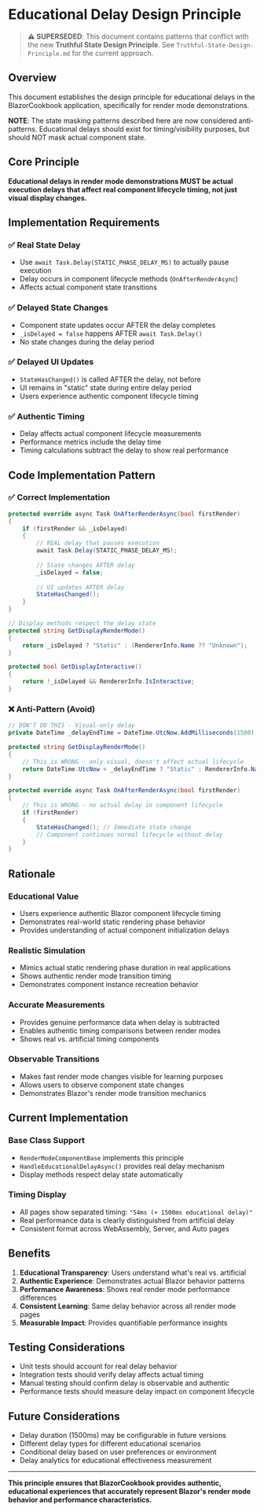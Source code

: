 # Educational Delay Design Principle

> **⚠️ SUPERSEDED**: This document contains patterns that conflict with the new **Truthful State Design Principle**. See `Truthful-State-Design-Principle.md` for the current approach.

## Overview

This document establishes the design principle for educational delays in the BlazorCookbook application, specifically for render mode demonstrations.

**NOTE**: The state masking patterns described here are now considered anti-patterns. Educational delays should exist for timing/visibility purposes, but should NOT mask actual component state.

## Core Principle

**Educational delays in render mode demonstrations MUST be actual execution delays that affect real component lifecycle timing, not just visual display changes.**

## Implementation Requirements

### ✅ **Real State Delay**
- Use `await Task.Delay(STATIC_PHASE_DELAY_MS)` to actually pause execution
- Delay occurs in component lifecycle methods (`OnAfterRenderAsync`)
- Affects actual component state transitions

### ✅ **Delayed State Changes**
- Component state updates occur AFTER the delay completes
- `_isDelayed = false` happens AFTER `await Task.Delay()`
- No state changes during the delay period

### ✅ **Delayed UI Updates**
- `StateHasChanged()` is called AFTER the delay, not before
- UI remains in "static" state during entire delay period
- Users experience authentic component lifecycle timing

### ✅ **Authentic Timing**
- Delay affects actual component lifecycle measurements
- Performance metrics include the delay time
- Timing calculations subtract the delay to show real performance

## Code Implementation Pattern

### ✅ **Correct Implementation**

```csharp
protected override async Task OnAfterRenderAsync(bool firstRender)
{
    if (firstRender && _isDelayed)
    {
        // REAL delay that pauses execution
        await Task.Delay(STATIC_PHASE_DELAY_MS);
        
        // State changes AFTER delay
        _isDelayed = false;
        
        // UI updates AFTER delay
        StateHasChanged();
    }
}

// Display methods respect the delay state
protected string GetDisplayRenderMode()
{
    return _isDelayed ? "Static" : (RendererInfo.Name ?? "Unknown");
}

protected bool GetDisplayInteractive()
{
    return !_isDelayed && RendererInfo.IsInteractive;
}
```

### ❌ **Anti-Pattern (Avoid)**

```csharp
// DON'T DO THIS - Visual-only delay
private DateTime _delayEndTime = DateTime.UtcNow.AddMilliseconds(1500);

protected string GetDisplayRenderMode()
{
    // This is WRONG - only visual, doesn't affect actual lifecycle
    return DateTime.UtcNow < _delayEndTime ? "Static" : RendererInfo.Name;
}

protected override async Task OnAfterRenderAsync(bool firstRender)
{
    // This is WRONG - no actual delay in component lifecycle
    if (firstRender)
    {
        StateHasChanged(); // Immediate state change
        // Component continues normal lifecycle without delay
    }
}
```

## Rationale

### **Educational Value**
- Users experience authentic Blazor component lifecycle timing
- Demonstrates real-world static rendering phase behavior
- Provides understanding of actual component initialization delays

### **Realistic Simulation**
- Mimics actual static rendering phase duration in real applications
- Shows authentic render mode transition timing
- Demonstrates component instance recreation behavior

### **Accurate Measurements**
- Provides genuine performance data when delay is subtracted
- Enables authentic timing comparisons between render modes
- Shows real vs. artificial timing components

### **Observable Transitions**
- Makes fast render mode changes visible for learning purposes
- Allows users to observe component state changes
- Demonstrates Blazor's render mode transition mechanics

## Current Implementation

### Base Class Support
- `RenderModeComponentBase` implements this principle
- `HandleEducationalDelayAsync()` provides real delay mechanism
- Display methods respect delay state automatically

### Timing Display
- All pages show separated timing: `"54ms (+ 1500ms educational delay)"`
- Real performance data is clearly distinguished from artificial delay
- Consistent format across WebAssembly, Server, and Auto pages

## Benefits

1. **Educational Transparency**: Users understand what's real vs. artificial
2. **Authentic Experience**: Demonstrates actual Blazor behavior patterns
3. **Performance Awareness**: Shows real render mode performance differences
4. **Consistent Learning**: Same delay behavior across all render mode pages
5. **Measurable Impact**: Provides quantifiable performance insights

## Testing Considerations

- Unit tests should account for real delay behavior
- Integration tests should verify delay affects actual timing
- Manual testing should confirm delay is observable and authentic
- Performance tests should measure delay impact on component lifecycle

## Future Considerations

- Delay duration (1500ms) may be configurable in future versions
- Different delay types for different educational scenarios
- Conditional delay based on user preferences or environment
- Delay analytics for educational effectiveness measurement

---

**This principle ensures that BlazorCookbook provides authentic, educational experiences that accurately represent Blazor's render mode behavior and performance characteristics.** 